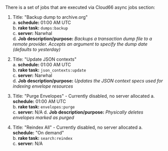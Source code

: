There is a set of jobs that are executed via Cloud66 async jobs section:

1. Title: "Backup dump to archive.org"  
  a. **schedule:** 01:00 AM UTC  
  b. **rake task:** `dumps:backup`  
  c. **server:** Narwhal  
  d. **Job description/purpose:** _Backups a transaction dump file to a remote provider. Accepts an argument to specify the dump date (defaults to yesterday)_

3. Title: "Update JSON contexts"  
  a. **schedule:** 01:00 AM UTC  
  b. **rake task:** `json_contexts:update`  
  c. **server:** Narwhal  
  d. **Job description/purpose:** _Updates the JSON context specs used for indexing envelope resources_

5. Title: "Purge Envelopes"  - Currently disabled, no server allocated
  a. **schedule:** 01:00 AM UTC  
  b. **rake task:** `envelopes:purge`  
  c. **server:** N/A
  d. **Job description/purpose:** _Physically deletes envelopes marked as purged_


7. Title: "Reindex All"    - Currently disabled, no server allocated
  a. **schedule:** "On demand"  
  b. **rake task:** `search:reindex`  
  c. **server:** N/A  

